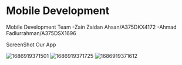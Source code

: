 # Mobile Development
Mobile Development Team
-Zain Zaidan Ahsan/A375DKX4172
-Ahmad Fadlurrahman/A375DSX1696 

ScreenShot Our App

![1686919371501](https://github.com/RizkiFauziahArief/git-faceup/assets/100415549/aab8400a-004f-43b6-8d58-c86add758f8c)
![1686919371725](https://github.com/RizkiFauziahArief/git-faceup/assets/100415549/c8460895-2157-4fe2-83fa-18a1a193b5e4)
![1686919371612](https://github.com/RizkiFauziahArief/git-faceup/assets/100415549/a1a31537-aee4-4c30-9b71-086e7345010a)


